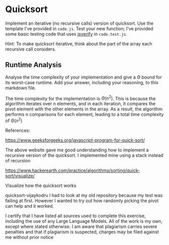 # Quicksort

Implement an iterative (no recursive calls) version of quicksort. Use the
template I've provided in `code.js`. Test your new function; I've provided some
basic testing code that uses [jsverify](https://jsverify.github.io/) in
`code.test.js`.

Hint: To make quicksort iterative, think about the part of the array each
recursive call considers.

## Runtime Analysis

Analyse the time complexity of your implementation and give a $\Theta$ bound for
its worst-case runtime. Add your answer, including your reasoning, to this
markdown file.

The time complexity for the implementation is $\Theta(n^2)$. This is because the algorithm iterates over n elements, and in each iteration, it compares the pivot element with the other elements in the array. As a result, the algorithm performs n comparisons for each element, leading to a total time complexity of $\Theta(n^2)$

References: 

https://www.geeksforgeeks.org/javascript-program-for-quick-sort/

The above website gave me good understanding how to implement a recursive version of the quicksort. I implemented mine using a stack instead of recursion

https://www.hackerearth.com/practice/algorithms/sorting/quick-sort/visualize/

Visualize how the quicksort works

quicksort-vijaykodru I had to look at my old repository because my test was failing at first. However I wanted to try out how randomly picking the pivot can help and it worked. 

I certify that I have listed all sources used to complete this exercise, including the use of any Large Language Models. All of the work is my own, except where stated otherwise. I am aware that plagiarism carries severe penalties and that if plagiarism is suspected, charges may be filed against me without prior notice
